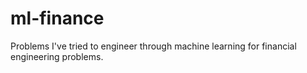 # ml-finance
Problems I've tried to engineer through machine learning for financial engineering problems.
